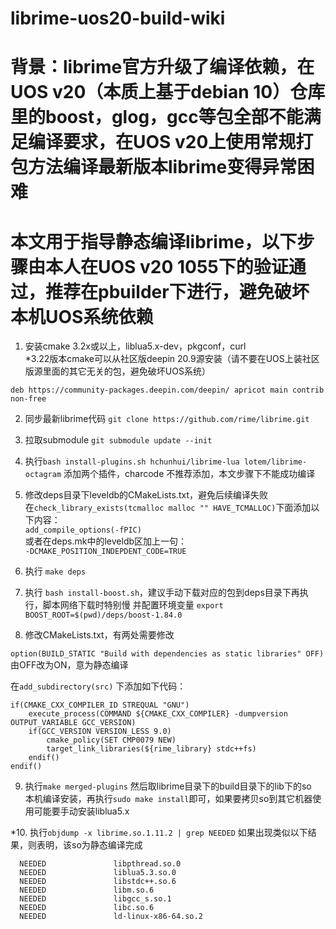 # librime-uos20-build-wiki 
# 背景：librime官方升级了编译依赖，在UOS v20（本质上基于debian 10）仓库里的boost，glog，gcc等包全部不能满足编译要求，在UOS v20上使用常规打包方法编译最新版本librime变得异常困难
# 本文用于指导静态编译librime，以下步骤由本人在UOS v20 1055下的验证通过，推荐在pbuilder下进行，避免破坏本机UOS系统依赖
1. 安装cmake 3.2x或以上，liblua5.x-dev，pkgconf，curl<br>*3.22版本cmake可以从社区版deepin 20.9源安装（请不要在UOS上装社区版源里面的其它无关的包，避免破坏UOS系统）
```
deb https://community-packages.deepin.com/deepin/ apricot main contrib non-free
```
2. 同步最新librime代码 ```git clone https://github.com/rime/librime.git```
3. 拉取submodule ```git submodule update --init```
4. 执行```bash install-plugins.sh hchunhui/librime-lua lotem/librime-octagram``` 添加两个插件，charcode 不推荐添加，本文步骤下不能成功编译
5. 修改deps目录下leveldb的CMakeLists.txt，避免后续编译失败
   <br>在```check_library_exists(tcmalloc malloc "" HAVE_TCMALLOC)```下面添加以下内容：<br>
   ```add_compile_options(-fPIC)```
   <br>或者在deps.mk中的leveldb区加上一句：<br>
   ```-DCMAKE_POSITION_INDEPDENT_CODE=TRUE```
7. 执行 ```make deps```
8. 执行 ```bash install-boost.sh```，建议手动下载对应的包到deps目录下再执行，脚本网络下载时特别慢
   并配置环境变量 ```export BOOST_ROOT=$(pwd)/deps/boost-1.84.0```

9. 修改CMakeLists.txt，有两处需要修改

```option(BUILD_STATIC "Build with dependencies as static libraries" OFF)```  由OFF改为ON，意为静态编译

在```add_subdirectory(src)```
下添加如下代码：
```
if(CMAKE_CXX_COMPILER_ID STREQUAL "GNU")
    execute_process(COMMAND ${CMAKE_CXX_COMPILER} -dumpversion OUTPUT_VARIABLE GCC_VERSION)
    if(GCC_VERSION VERSION_LESS 9.0)
        cmake_policy(SET CMP0079 NEW)
        target_link_libraries(${rime_library} stdc++fs)
    endif()
endif()
```
9. 执行```make merged-plugins```  然后取librime目录下的build目录下的lib下的so
   <br>本机编译安装，再执行```sudo make install```即可，如果要拷贝so到其它机器使用可能要手动安装liblua5.x

*10. 执行```objdump -x librime.so.1.11.2 | grep NEEDED```  如果出现类似以下结果，则表明，该so为静态编译完成
```
  NEEDED               libpthread.so.0
  NEEDED               liblua5.3.so.0
  NEEDED               libstdc++.so.6
  NEEDED               libm.so.6
  NEEDED               libgcc_s.so.1
  NEEDED               libc.so.6
  NEEDED               ld-linux-x86-64.so.2
```
